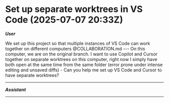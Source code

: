 <!-- Generated by SpecStory -->

# Set up separate worktrees in VS Code (2025-07-07 20:33Z)

_**User**_

We set up this project so that multiple instances of VS Code can work together on different computers @COLLABORATION.md --- On this computer, we are on the original branch. I want to use Copilot and Cursor together on separate worktrees on this computer, right now I simply have both open at the same time from the same folder (error prone under intense editing and unsaved diffs) - Can you help me set up VS Code and Cursor to have separate worktrees?

---

_**Assistant**_



---


